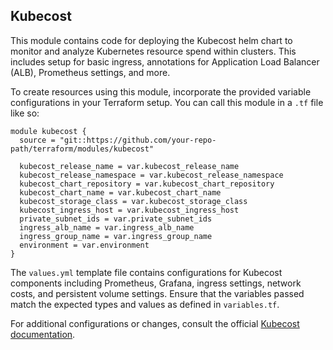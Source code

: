 ## Kubecost

This module contains code for deploying the Kubecost helm chart to monitor and analyze Kubernetes resource spend within clusters. This includes setup for basic ingress, annotations for Application Load Balancer (ALB), Prometheus settings, and more.

To create resources using this module, incorporate the provided variable configurations in your Terraform setup. You can call this module in a `.tf` file like so:

```hcl
module kubecost {
  source = "git::https://github.com/your-repo-path/terraform/modules/kubecost"

  kubecost_release_name = var.kubecost_release_name
  kubecost_release_namespace = var.kubecost_release_namespace
  kubecost_chart_repository = var.kubecost_chart_repository
  kubecost_chart_name = var.kubecost_chart_name
  kubecost_storage_class = var.kubecost_storage_class
  kubecost_ingress_host = var.kubecost_ingress_host
  private_subnet_ids = var.private_subnet_ids
  ingress_alb_name = var.ingress_alb_name
  ingress_group_name = var.ingress_group_name
  environment = var.environment
}
```

The `values.yml` template file contains configurations for Kubecost components including Prometheus, Grafana, ingress settings, network costs, and persistent volume settings. Ensure that the variables passed match the expected types and values as defined in `variables.tf`.

For additional configurations or changes, consult the official [Kubecost documentation](https://github.com/kubecost/cost-analyzer-helm-chart).